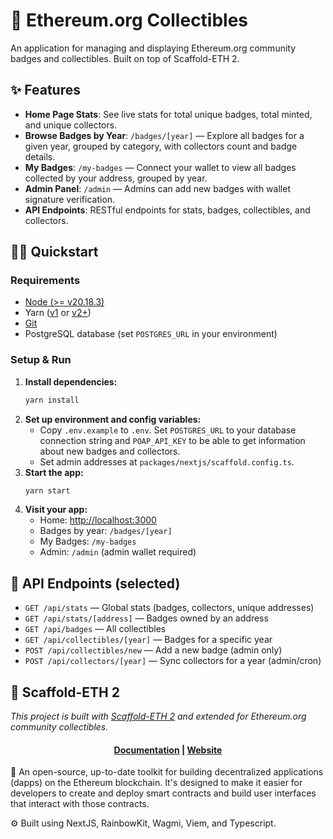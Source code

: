 # 🏅 Ethereum.org Collectibles

An application for managing and displaying Ethereum.org community badges and collectibles. Built on top of Scaffold-ETH 2.

## ✨ Features

- **Home Page Stats**: See live stats for total unique badges, total minted, and unique collectors.
- **Browse Badges by Year**: `/badges/[year]` — Explore all badges for a given year, grouped by category, with collectors count and badge details.
- **My Badges**: `/my-badges` — Connect your wallet to view all badges collected by your address, grouped by year.
- **Admin Panel**: `/admin` — Admins can add new badges with wallet signature verification.
- **API Endpoints**: RESTful endpoints for stats, badges, collectibles, and collectors.

## 🏃‍♂️ Quickstart

### Requirements
- [Node (>= v20.18.3)](https://nodejs.org/en/download/)
- Yarn ([v1](https://classic.yarnpkg.com/en/docs/install/) or [v2+](https://yarnpkg.com/getting-started/install))
- [Git](https://git-scm.com/downloads)
- PostgreSQL database (set `POSTGRES_URL` in your environment)

### Setup & Run

1. **Install dependencies:**
   ```bash
   yarn install
   ```
2. **Set up environment and config variables:**
   - Copy `.env.example` to `.env`. Set `POSTGRES_URL` to your database connection string and `POAP_API_KEY` to be able to get information about new badges and collectors.
   - Set admin addresses at `packages/nextjs/scaffold.config.ts`.
3. **Start the app:**
   ```bash
   yarn start
   ```
4. **Visit your app:**
   - Home: [http://localhost:3000](http://localhost:3000)
   - Badges by year: `/badges/[year]`
   - My Badges: `/my-badges`
   - Admin: `/admin` (admin wallet required)

## 📡 API Endpoints (selected)

- `GET /api/stats` — Global stats (badges, collectors, unique addresses)
- `GET /api/stats/[address]` — Badges owned by an address
- `GET /api/badges` — All collectibles
- `GET /api/collectibles/[year]` — Badges for a specific year
- `POST /api/collectibles/new` — Add a new badge (admin only)
- `POST /api/collectors/[year]` — Sync collectors for a year (admin/cron)

## 🧰 Scaffold-ETH 2

_This project is built with [Scaffold-ETH 2](https://github.com/scaffold-eth/scaffold-eth-2) and extended for Ethereum.org community collectibles._

<h4 align="center">
  <a href="https://docs.scaffoldeth.io">Documentation</a> |
  <a href="https://scaffoldeth.io">Website</a>
</h4>

🧪 An open-source, up-to-date toolkit for building decentralized applications (dapps) on the Ethereum blockchain. It's designed to make it easier for developers to create and deploy smart contracts and build user interfaces that interact with those contracts.

⚙️ Built using NextJS, RainbowKit, Wagmi, Viem, and Typescript.
